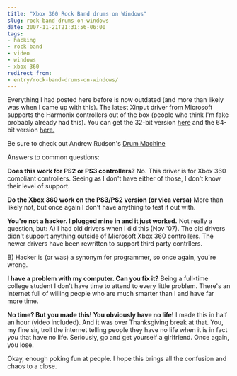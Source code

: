 ```yaml
---
title: "Xbox 360 Rock Band drums on Windows"
slug: rock-band-drums-on-windows
date: 2007-11-21T21:31:56-06:00
tags:
- hacking
- rock band
- video
- windows
- xbox 360
redirect_from:
- entry/rock-band-drums-on-windows/
---
```

Everything I had posted here before is now outdated (and more than likely was when I came up with this). The latest Xinput driver from Microsoft supports the Harmonix controllers out of the box (people who think I'm fake probably already had this). You can get the 32-bit version [here](http://www.microsoft.com/downloads/details.aspx?FamilyID=0e989b12-576b-42f2-b7c1-2a17ce25188b&DisplayLang=en) and the 64-bit version [here.](http://www.microsoft.com/downloads/info.aspx?na=47&p=1&SrcDisplayLang=en&SrcCategoryId=&SrcFamilyId=0e989b12-576b-42f2-b7c1-2a17ce25188b&u=details.aspx%3ffamilyid%3dD6289D8D-2478-4BF1-984C-56FFB828BA4E%26displaylang%3den)

Be sure to check out Andrew Rudson's [Drum Machine](http://andrewrudson.com/main.php)

Answers to common questions:

**Does this work for PS2 or PS3 controllers?**
No. This driver is for Xbox 360 compliant controllers. Seeing as I don't have either of those, I don't know their level of support.

**Do the Xbox 360 work on the PS3/PS2 version (or vica versa)**
More than likely not, but once again I don't have anything to test it out with.

**You're not a hacker. I plugged mine in and it just worked.**
Not really a question, but: 
A) I had old drivers when I did this (Nov '07). The old drivers didn't support anything outside of Microsoft Xbox 360 controllers. The newer drivers have been rewritten to support third party contrllers.

B) Hacker is (or was) a synonym for programmer, so once again, you're wrong.

**I have a problem with my computer. Can you fix it?**
Being a full-time college student I don't have time to attend to every little problem. There's an internet full of willing people who are much smarter than I and have far more time.

**No time? But you made this! You obviously have no life!**
I made this in half an hour (video included). And it was over Thanksgiving break at that. You, my fine sir, troll the internet telling people they have no life when it is in fact _you_ that have no life. Seriously, go and get yourself a girlfriend. Once again, you lose.

Okay, enough poking fun at people. I hope this brings all the confusion and chaos to a close.
